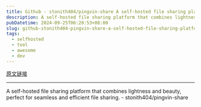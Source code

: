 ```yaml
---
title: Github - stonith404/pingvin-share A self-hosted file sharing platform that combines lightness and beauty, perfect for seamless and efficient file sharing.
description: A self-hosted file sharing platform that combines lightness and beauty, perfect for seamless and efficient file sharing. - stonith404/pingvin-share
pubDatetime: 2024-09-25T06:20:53+08:00
slug: github-stonith404-pingvin-share-a-self-hosted-file-sharing-platform-that-combines-lightness-and-beauty-perfect-for-seamless-and-efficient-file-sharing
tags: 
  - selfhosted
  - tool
  - awesome
  - dev
---
```


[原文链接](https://github.com/stonith404/pingvin-share)

---

A self-hosted file sharing platform that combines lightness and beauty, perfect for seamless and efficient file sharing. - stonith404/pingvin-share

